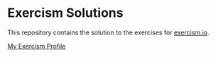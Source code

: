 # Exercism Solutions

This repository contains the solution to the exercises for [exercism.io](https://www.exercism.io/).

[My Exercism Profile](https://exercism.io/profiles/vmrocha)
